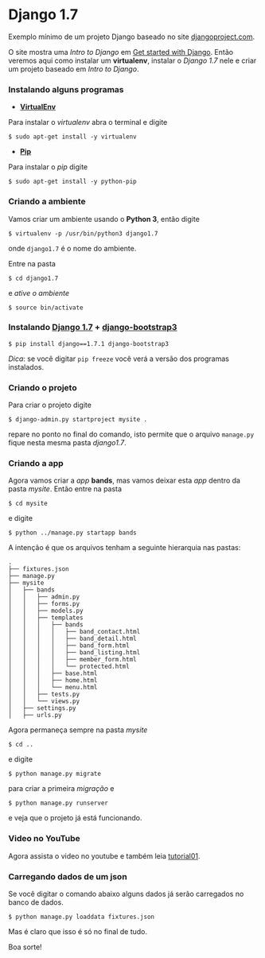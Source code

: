 Django 1.7
==========

Exemplo mínimo de um projeto Django baseado no site [djangoproject.com][0].

O site mostra uma *Intro to Django* em [Get started with Django][1]. Então veremos aqui como instalar um **virtualenv**, instalar o *Django 1.7* nele e criar um projeto baseado em *Intro to Django*.

### Instalando alguns programas

* **[VirtualEnv][2]**
 
Para instalar o *virtualenv* abra o terminal e digite

	$ sudo apt-get install -y virtualenv

* **[Pip][3]**
 
Para instalar o *pip* digite

	$ sudo apt-get install -y python-pip

### Criando a ambiente

Vamos criar um ambiente usando o **Python 3**, então digite

	$ virtualenv -p /usr/bin/python3 django1.7

onde ``django1.7`` é o nome do ambiente.

Entre na pasta

	$ cd django1.7

e *ative o ambiente*

	$ source bin/activate

### Instalando [Django 1.7][0] + [django-bootstrap3][4]

	$ pip install django==1.7.1 django-bootstrap3

*Dica*: se você digitar ``pip freeze`` você verá a versão dos programas instalados.

### Criando o projeto

Para criar o projeto digite

	$ django-admin.py startproject mysite .

repare no ponto no final do comando, isto permite que o arquivo ``manage.py`` fique nesta mesma pasta *django1.7*.

### Criando a app

Agora vamos criar a *app* **bands**, mas vamos deixar esta *app* dentro da pasta *mysite*. Então entre na pasta

	$ cd mysite

e digite

	$ python ../manage.py startapp bands

A intenção é que os arquivos tenham a seguinte hierarquia nas pastas:

	.
	├── fixtures.json
	├── manage.py
	├── mysite
	│   ├── bands
	│   │   ├── admin.py
	│   │   ├── forms.py
	│   │   ├── models.py
	│   │   ├── templates
	│   │   │   ├── bands
	│   │   │   │   ├── band_contact.html
	│   │   │   │   ├── band_detail.html
	│   │   │   │   ├── band_form.html
	│   │   │   │   ├── band_listing.html
	│   │   │   │   ├── member_form.html
	│   │   │   │   └── protected.html
	│   │   │   ├── base.html
	│   │   │   ├── home.html
	│   │   │   └── menu.html
	│   │   ├── tests.py
	│   │   └── views.py
	│   ├── settings.py
	│   ├── urls.py


Agora permaneça sempre na pasta *mysite*

	$ cd ..

e digite

	$ python manage.py migrate

para criar a primeira *migração* e

	$ python manage.py runserver

e veja que o projeto já está funcionando.

### Video no YouTube

Agora assista o video no youtube e também leia [tutorial01][5].

### Carregando dados de um **json**

Se você digitar o comando abaixo alguns dados já serão carregados no banco de dados.

	$ python manage.py loaddata fixtures.json

Mas é claro que isso é só no final de tudo.

Boa sorte!

[0]: https://www.djangoproject.com/
[1]: https://www.djangoproject.com/start/
[2]: https://virtualenv.pypa.io/en/latest/
[3]: http://pip.readthedocs.org/en/latest/
[4]: http://django-bootstrap3.readthedocs.org/en/latest/
[5]: https://docs.djangoproject.com/en/1.7/intro/tutorial01/
